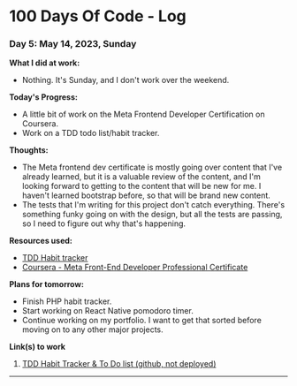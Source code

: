 # 100 Days Of Code - Log

### Day 5: May 14, 2023, Sunday

**What I did at work:**

- Nothing. It's Sunday, and I don't work over the weekend.

**Today's Progress:**

- A little bit of work on the Meta Frontend Developer Certification on Coursera.
- Work on a TDD todo list/habit tracker.

**Thoughts:**

- The Meta frontend dev certificate is mostly going over content that I've already learned, but it is a valuable review of the content, and I'm looking forward to getting to the content that will be new for me. I haven't learned bootstrap before, so that will be brand new content.
- The tests that I'm writing for this project don't catch everything. There's something funky going on with the design, but all the tests are passing, so I need to figure out why that's happening.

**Resources used:**

- [TDD Habit tracker](https://github.com/tuto1902/habit-tracker)
- [Coursera - Meta Front-End Developer Professional Certificate](https://www.coursera.org/professional-certificates/meta-front-end-developer)

**Plans for tomorrow:**

- Finish PHP habit tracker.
- Start working on React Native pomodoro timer.
- Continue working on my portfolio. I want to get that sorted before moving on to any other major projects.

**Link(s) to work**

1. [TDD Habit Tracker & To Do list (github, not deployed)](https://github.com/mich-codes-sa/tdd-todo)

---
